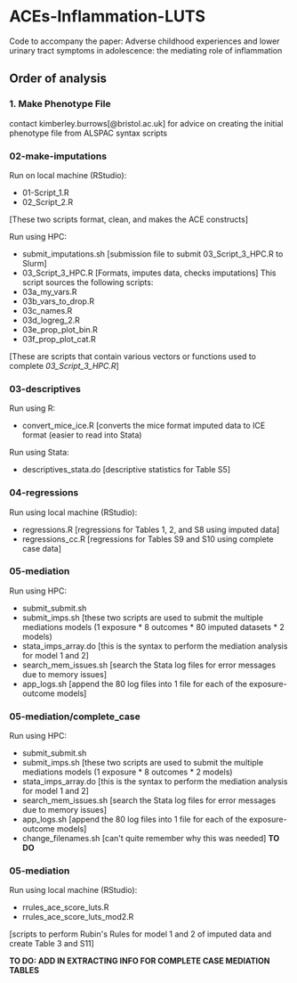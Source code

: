 # ACEs-Inflammation-LUTS
Code to accompany the paper: Adverse childhood experiences and lower urinary tract symptoms in adolescence: the mediating role of inflammation

## Order of analysis

### 1. Make Phenotype File
contact kimberley.burrows[@bristol.ac.uk] for advice on creating the initial phenotype file from ALSPAC syntax scripts

### 02-make-imputations
Run on local machine (RStudio):  
- 01-Script_1.R
- 02_Script_2.R

[These two scripts format, clean, and makes the ACE constructs]

Run using HPC:  
- submit_imputations.sh [submission file to submit 03_Script_3_HPC.R to Slurm]
- 03_Script_3_HPC.R [Formats, imputes data, checks imputations]
This script sources the following scripts:
- 03a_my_vars.R
- 03b_vars_to_drop.R
- 03c_names.R
- 03d_logreg_2.R
- 03e_prop_plot_bin.R
- 03f_prop_plot_cat.R

[These are scripts that contain various vectors or functions used to complete *03_Script_3_HPC.R*]

### 03-descriptives
Run using R:
- convert_mice_ice.R [converts the mice format imputed data to ICE format (easier to read into Stata)

Run using Stata:
- descriptives_stata.do [descriptive statistics for Table S5]

### 04-regressions
Run using local machine (RStudio):
- regressions.R [regressions for Tables 1, 2, and S8 using imputed data]
- regressions_cc.R [regressions for Tables S9 and S10 using complete case data]

### 05-mediation
Run using HPC:
- submit_submit.sh
- submit_imps.sh
[these two scripts are used to submit the multiple mediations models (1 exposure * 8 outcomes * 80 imputed datasets * 2 models)
- stata_imps_array.do [this is the syntax to perform the mediation analysis for model 1 and 2]
- search_mem_issues.sh [search the Stata log files for error messages due to memory issues]
- app_logs.sh [append the 80 log files into 1 file for each of the exposure-outcome models]

### 05-mediation/complete_case
Run using HPC:
- submit_submit.sh
- submit_imps.sh
[these two scripts are used to submit the multiple mediations models (1 exposure * 8 outcomes * 2 models)
- stata_imps_array.do [this is the syntax to perform the mediation analysis for model 1 and 2]
- search_mem_issues.sh [search the Stata log files for error messages due to memory issues]
- app_logs.sh [append the 80 log files into 1 file for each of the exposure-outcome models]
- change_filenames.sh [can't quite remember why this was needed] **TO DO**

### 05-mediation
Run using local machine (RStudio):
- rrules_ace_score_luts.R
- rrules_ace_score_luts_mod2.R

[scripts to perform Rubin's Rules for model 1 and 2 of imputed data and create Table 3 and S11]

**TO DO: ADD IN EXTRACTING INFO FOR COMPLETE CASE MEDIATION TABLES**
